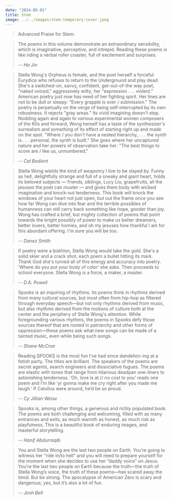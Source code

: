 ```yaml
---
date: "2024-05-01"
title: Stem
image: ../../images/stem-temporary-cover.jpeg
---
```

> Advanced Praise for Stem:


> The poems in this volume demonstrate an extraordinary sensibility, which is imaginative, perceptive, and intrepid. Reading these poems is like riding a verbal roller coaster, full of excitement and surprises.
>
> -- <cite>Ha Jin</cite>


> Stella Wong's Orpheus is female, and the poet herself a forceful Eurydice who refuses to return to the Underground and play dead. She's a switched-on, savvy, confident, get-out-of-the way poet, "naked voiced," aggressively witty, her "expression . . . violent." American poetry just now has need of her fighting spirit. Her lines are not to be dull or sleepy: "Every grapple is over / submission." The poetry is perpetually on the verge of being self-interrupted by its own robustness. It rejects "gray areas." Its vivid imagining doesn't stop.  Nodding again and again to various experimental women composers of the 60s and forward, Wong herself has a taste of the synthesizer's surrealism and something of its effect of starting right up and made on the spot. "Where / you don't have a nested hierarchy, . . . the synth is . . . personal, the synth is built." She goes where her uncaptured nature and her powers of observation take her: "The best things to score are / like us, unnumbered."
>
> -- <cite>Cal Bedient</cite>


> Stella Wong wields the kind of weaponry I live to be slayed by. Funny as hell, delightfully strange and full of a sneaky and giant heart, holds its beloved subjects — friends, siblings, Lucy Liu, grapefruits, all the jesuses the poet can muster — and gives them body with wicked imagination and knock-out tenderness. This book will knock the windows of your heart not just open, but out the frame once you see how far Wong can dive into fear and the terrible possibles of humanness can still carry back something like hope, gooder than joy. Wong has crafted a brief, but mighty collection of poems that point towards the bright possibly of power to make us better dreamers, better lovers, better homies, and oh my jesuses how thankful I am for this abundant offering. I'm sure you will be too.
>
> -- <cite>Danez Smith</cite>


> If poetry were a biathlon, Stella Wong would take the gold. She's a solid skier and a crack shot, each poem a bullet hitting its mark. Thank God she's turned all of this energy and accuracy into poetry. 'Where do you put your body of color' she asks. Then proceeds to school everyone. Stella Wong is a force, a maker, a master.
>
> -- <cite>D.A. Powell</cite>


> Spooks is an inquiring of rhythms. Its poems think in rhythms derived from many cultural sources, but most often from hip-hop as filtered through everyday speech—but not only rhythms derived from music, but also rhythms derived from the motions of culture both at the center and the periphery of Stella Wong's attention. While foregrounding various rhythms, the poems in Spooks defy those sources thereof that are rooted in patriarchy and other forms of oppression—these poems ask what new songs can be made of a tainted music, even while being such songs.
>
> -- <cite>Shane McCrae</cite>


> Reading SPOOKS is the most fun I’ve had since dandelion-ing at a fetish party. The titles are brilliant. The speakers of the poems are secret agents, search engineers and dissociative fugues. The poems are elastic with tones that range from hilarious deadpan one-liners to astonishing tenderness. ‘Oh, love is at // no cost to you’ reads one poem and I’m like ‘yr gonna make me cry right after you made me laugh.’ If Catullus were around, he’d be so proud.
>
> -- <cite>Cy Jillian Weise</cite>


> Spooks is, among other things, a generous and richly populated book. The poems are both challenging and welcoming, filled with as many entrances and exits, as much warmth as honest, as much risk as playfulness. This is a beautiful book of enduring images, and masterful storytelling.
>
> -- <cite>Hanif Abdurraqib</cite>


> You and Stella Wong are the last two people on Earth. You’re going to witness her “ride in/to hell” and you will need to prepare yourself for the moment when she decides to use her “daddy voice” on Jesus. You’re the last two people on Earth because the truth—the truth of Stella Wong’s voice, the truth of these poems—has scared away the timid. But be strong. The apocalypse of American Zero is scary and dangerous, yes, but it’s also a lot of fun.
>
> -- <cite>Josh Bell</cite>


